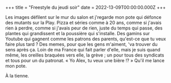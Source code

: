 +++
title = "Freestyle du jeudi soir"
date = 2022-13-09T00:00:00.000Z
+++

Les images défilent sur le mur du salon et j'regarde mon pote qui défonce des mutants sur la Play. Pizza et séries comme à 20 ans, comme si j'avais rien à perdre, comme si j'avais peur de rien, juste du temps qui passe, des plantes qui grandissent et la poussière qui s'installe. Des gamins sur Youtube qui gagnent comme les patrons des parents, qu'est-ce que tu veux faire plus tard ? Des memes, pour que les gens m'aiment, 'va trouver du sens après ça. Loin de ma France qui fait parler d'elle, mais je suis quand même, les oreilles braquées vers elle, la grève ; un pour tous des syndicats et tous pour un du patronat. « Yo Alex, tu veux une bière !? » Qu'il me lance mon pote.

À la tienne.
